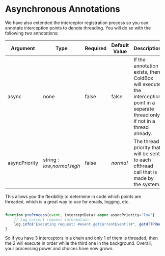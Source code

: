# Asynchronous Annotations

We have also extended the interceptor registration process so you can annotate interception points to denote threading. You will do so with the following two annotations:

|Argument|Type|Required|Default Value|Description|
|--|--|--|--|--|
|async|none|false|false|If the annotation exists, then ColdBox will execute the interception point in a separate thread only if not in a thread already.|
|asyncPriority|string : *low,normal,high* |false|*normal*|The thread priority that will be sent to each cfthread call that is made by the system.|

This allows you the flexibility to determine in code which points are threaded, which is a great way to use for emails, logging, etc.

```js

function preProcess(event, interceptData) async asyncPriority="low"{
	// Log current request information
	log.info("Executing request: #event.getCurrentEvent()#", getHTTPRequestData() );	
}
```

So if you have 3 interceptors in a chain and only 1 of them is threaded, then the 2 will execute in order while the third one in the background. Overall, your processing power and choices have now grown.